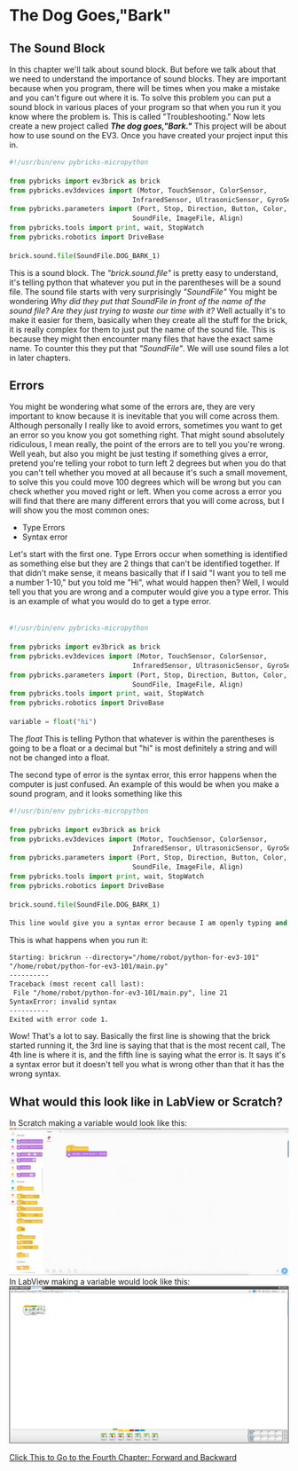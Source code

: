 # The Dog Goes,"Bark"

## The Sound Block

In this chapter we'll talk about sound block. But before we talk about that we need to understand the importance of sound blocks. They are important because when you program, there will be times when you make a mistake and you can't figure out where it is. To solve this problem you can put a sound block in various places of your program so that when you run it you know where the problem is. This is called "Troubleshooting." Now lets create a new project called **_The dog goes,"Bark."_** This project will be about how to use sound on the EV3. Once you have created your project input this in.

```python
#!/usr/bin/env pybricks-micropython

from pybricks import ev3brick as brick
from pybricks.ev3devices import (Motor, TouchSensor, ColorSensor,
                               InfraredSensor, UltrasonicSensor, GyroSensor)
from pybricks.parameters import (Port, Stop, Direction, Button, Color,
                               SoundFile, ImageFile, Align)
from pybricks.tools import print, wait, StopWatch
from pybricks.robotics import DriveBase

brick.sound.file(SoundFile.DOG_BARK_1)
```

This is a sound block. The _"brick.sound.file"_ is pretty easy to understand, it's telling python that whatever you put in the parentheses will be a sound file. The sound file starts with very surprisingly _"SoundFile"_ You might be wondering _Why did they put that SoundFile in front of the name of the sound file? Are they just trying to waste our time with it?_ Well actually it's to make it easier for them, basically when they create all the stuff for the brick, it is really complex for them to just put the name of the sound file. This is because they might then encounter many files that have the exact same name. To counter this they put that _"SoundFile"_. We will use sound files a lot in later chapters.

## Errors

You might be wondering what some of the errors are, they are very important to know because it is inevitable that you will come across them. Although personally I really like to avoid errors, sometimes you want to get an error so you know you got something right. That might sound absolutely ridiculous, I mean really, the point of the errors are to tell you you're wrong. Well yeah, but also you might be just testing if something gives a error, pretend you're telling your robot to turn left 2 degrees but when you do that you can't tell whether you moved at all because it's such a small movement, to solve this you could move 100 degrees which will be wrong but you can check whether you moved right or left. When you come across a error you will find that there are many different errors that you will come across, but I will show you the most common ones:

- Type Errors
- Syntax error

Let's start with the first one. Type Errors occur when something is identified as something else but they are 2 things that can't be identified together. If that didn't make sense, it means basically that if I said "I want you to tell me a number 1-10," but you told me "Hi", what would happen then? Well, I would tell you that you are wrong and a computer would give you a type error. This is an example of what you would do to get a type error.

```python

#!/usr/bin/env pybricks-micropython

from pybricks import ev3brick as brick
from pybricks.ev3devices import (Motor, TouchSensor, ColorSensor,
                               InfraredSensor, UltrasonicSensor, GyroSensor)
from pybricks.parameters import (Port, Stop, Direction, Button, Color,
                               SoundFile, ImageFile, Align)
from pybricks.tools import print, wait, StopWatch
from pybricks.robotics import DriveBase

variable = float("hi")
```

The _float_ This is telling Python that whatever is within the parentheses is going to be a float or a decimal but "hi" is most definitely a string and will not be changed into a float.

The second type of error is the syntax error, this error happens when the computer is just confused. An example of this would be when you make a sound program, and it looks something like this

```python
#!/usr/bin/env pybricks-micropython

from pybricks import ev3brick as brick
from pybricks.ev3devices import (Motor, TouchSensor, ColorSensor,
                               InfraredSensor, UltrasonicSensor, GyroSensor)
from pybricks.parameters import (Port, Stop, Direction, Button, Color,
                               SoundFile, ImageFile, Align)
from pybricks.tools import print, wait, StopWatch
from pybricks.robotics import DriveBase

brick.sound.file(SoundFile.DOG_BARK_1)

This line would give you a syntax error because I am openly typing and python has no idea what to make of it.
```

This is what happens when you run it:

```
Starting: brickrun --directory="/home/robot/python-for-ev3-101" "/home/robot/python-for-ev3-101/main.py"
----------
Traceback (most recent call last):
 File "/home/robot/python-for-ev3-101/main.py", line 21
SyntaxError: invalid syntax
----------
Exited with error code 1.
```

Wow! That's a lot to say. Basically the first line is showing that the brick started running it, the 3rd line is saying that that is the most recent call, The 4th line is where it is, and the fifth line is saying what the error is. It says it's a syntax error but it doesn't tell you what is wrong other than that it has the wrong syntax.

## What would this look like in LabView or Scratch?

In Scratch making a variable would look like this:
![](images/ScreenShot2020-05-24at3.28.54PM.png)
In LabView making a variable would look like this:
![](images/ScreenShot2020-05-26at2.22.28PM.png)

[Click This to Go to the Fourth Chapter: Forward and Backward](Fourth_Program.md)

